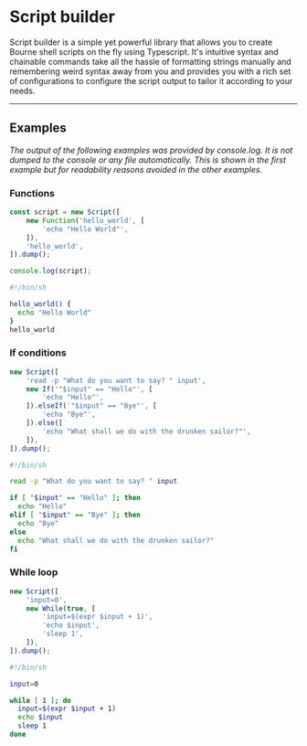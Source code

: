 # Script builder
Script builder is a simple yet powerful library that allows you to create Bourne shell scripts on the fly using Typescript. It's intuitive syntax and chainable commands take all the hassle of formatting strings manually and remembering weird syntax away from you and provides you with a rich set of configurations to configure the script output to tailor it according to your needs.

---

## Examples
*The output of the following examples was provided by console.log. It is not dumped to the console or any file automatically. This is shown in the first example but for readability reasons avoided in the other examples.*

### Functions
```typescript
const script = new Script([
    new Function('hello_world', [
        'echo "Hello World"',
    ]),
    'hello_world',
]).dump();

console.log(script);
```

```sh
#!/bin/sh

hello_world() {
  echo "Hello World"
}
hello_world
```

### If conditions
```typescript
new Script([
    'read -p "What do you want to say? " input',
    new If('"$input" == "Hello"', [
        'echo "Hello"',
    ]).elseIf('"$input" == "Bye"', [
        'echo "Bye"',
    ]).else([
        'echo "What shall we do with the drunken sailor?"',
    ]),
]).dump();
```

```sh
#!/bin/sh

read -p "What do you want to say? " input

if [ "$input" == "Hello" ]; then
  echo "Hello"
elif [ "$input" == "Bye" ]; then
  echo "Bye"
else
  echo "What shall we do with the drunken sailor?"
fi
```

### While loop
```typescript
new Script([
    'input=0',
    new While(true, [
        'input=$(expr $input + 1)',
        'echo $input',
        'sleep 1',
    ]),
]).dump();
```

```sh
#!/bin/sh

input=0

while [ 1 ]; do
  input=$(expr $input + 1)
  echo $input
  sleep 1
done
```

